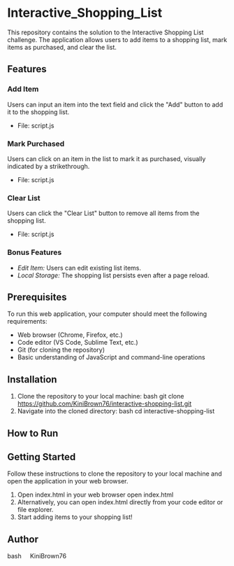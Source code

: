 # Interactive_Shopping_List

This repository contains the solution to the Interactive Shopping List challenge. The application allows users to add items to a shopping list, mark items as purchased, and clear the list.

## Features

### Add Item
Users can input an item into the text field and click the "Add" button to add it to the shopping list.

- File: script.js

### Mark Purchased
Users can click on an item in the list to mark it as purchased, visually indicated by a strikethrough.

- File: script.js

### Clear List
Users can click the "Clear List" button to remove all items from the shopping list.

- File: script.js

### Bonus Features
- *Edit Item:* Users can edit existing list items.
- *Local Storage:* The shopping list persists even after a page reload.

## Prerequisites

To run this web application, your computer should meet the following requirements:

- Web browser (Chrome, Firefox, etc.)
- Code editor (VS Code, Sublime Text, etc.)
- Git (for cloning the repository)
- Basic understanding of JavaScript and command-line operations

## Installation

1. Clone the repository to your local machine:
   bash
   git clone https://github.com/KiniBrown76/interactive-shopping-list.git
2. Navigate into the cloned directory:
   bash
  cd interactive-shopping-list

## How to Run
## Getting Started

Follow these instructions to clone the repository to your local machine and open the application in your web browser.

1. Open index.html in your web browser
  open index.html
2. Alternatively, you can open index.html directly from your code editor or file explorer.
3. Start adding items to your shopping list!

## Author
  bash
    KiniBrown76
